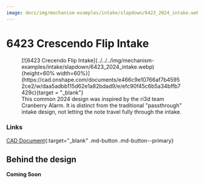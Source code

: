 ```yaml
---
image: docs/img/mechanism-examples/intake/slapdown/6423_2024_intake.webp
---
```


# 6423 Crescendo Flip Intake

<figure markdown="span">
[![6423 Crecendo Flip Intake](../../../img/mechanism-examples/intake/slapdown/6423_2024_intake.webp){height=60% width=60%}](https://cad.onshape.com/documents/e466c9e10766af7b45952ce2/w/daa5adbb115d62e1a82bdad9/e/efc90f45c6b5a34bffb7429c){target = "_blank"}
<figcaption>This common 2024 design was inspired by the ri3d team Cranberry Alarm. It is distinct from the traditional "passthrough" intake design, not letting the note travel fully through the intake. </figcaption>
</figure>

### Links

[CAD Document](https://cad.onshape.com/documents/e466c9e10766af7b45952ce2/w/daa5adbb115d62e1a82bdad9/e/efc90f45c6b5a34bffb7429c "CAD Document Link"){:target="_blank" .md-button .md-button--primary}

## Behind the design

**Coming Soon**


<br>